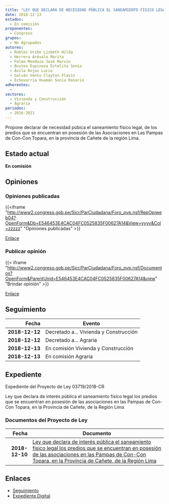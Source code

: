 ```yaml
---
title: "LEY QUE DECLARA DE NECESIDAD PÚBLICA EL SANEAMIENTO FÍSICO LEGAL LOS PREDIOS QUE SE ENCUENTRAN EN POSESIÓN DE LAS ASOCIACIONES EN LAS PAMPAS DE CON-CON TOPARA, EN LA PROVINCIA DE CAÑETE, DE LA REGIÓN LIMA"
date: 2018-12-13
estados: 
  - En comisión
proponentes: 
  - Congreso
grupos: 
  - No Agrupados
autores: 
  - Robles Uribe Lizbeth Hilda
  - Herrera Arévalo Marita
  - Palma Mendoza José Marvín
  - Bustos Espinoza Estelita Sonia
  - Ávila Rojas Lucio
  - Galván Vento Clayton Flavio
  - Echevarría Huamán Sonia Rosario
adherentes: 
  - 
sectores: 
  - Vivienda y Construcción
  - Agraria
periodos: 
  - 2016-2021
---
```


Propone declarar de necesidad púbica el saneamiento físico legal, de los predios que se encuentran en posesión de las Asociaciones en Las Pampas de Con-Con Topara, en la provincia de Cañete de la región Lima.


## Estado actual

**En comisión**

## Opiniones

### Opiniones publicadas

{{<iframe "http://www2.congreso.gob.pe/Sicr/ParCiudadana/Foro_pvp.nsf/RepOpiweb04?OpenForm&Db=E546453E4CAC04FC0525835F00627A14&View=yyyy&Col=zzzzz" "Opiniones publicadas" >}}

[Enlace](http://www2.congreso.gob.pe/Sicr/ParCiudadana/Foro_pvp.nsf/RepOpiweb04?OpenForm&Db=E546453E4CAC04FC0525835F00627A14&View=yyyy&Col=zzzzz)
### Publicar opinión

{{< iframe "http://www2.congreso.gob.pe/Sicr/ParCiudadana/Foro_pvp.nsf/Documentos?OpenForm&ParentUnid=E546453E4CAC04FC0525835F00627A14&view" "Brindar opinión" >}}

[Enlace](http://www2.congreso.gob.pe/Sicr/ParCiudadana/Foro_pvp.nsf/Documentos?OpenForm&ParentUnid=E546453E4CAC04FC0525835F00627A14&view)

## Seguimiento

| Fecha | Evento |
|------:|--------|
| **2018-12-12** | Decretado a... Vivienda y Construcción|
| **2018-12-12** | Decretado a... Agraria|
| **2018-12-13** | En comisión Vivienda y Construcción|
| **2018-12-13** | En comisión Agraria|


## Expediente

Expediente del Proyecto de Ley 03719/2018-CR

Ley que declara de interés pública el saneamiento físico legal los predios que se encuentran en posesión de las asociaciones en las Pampas de Con-Con Topara, en la Provincia de Cañete, de la Región Lima


### Documentos del Proyecto de Ley

| Fecha | Documento |
|------:|--------|
| **2018-12-10** | [Ley que declara de interés pública el saneamiento físico legal los predios que se encuentran en posesión de las asociaciones en las Pampas de Con-Con Topara, en la Provincia de Cañete, de la Región Lima](http://www.leyes.congreso.gob.pe/Documentos/2016_2021/Proyectos_de_Ley_y_de_Resoluciones_Legislativas/PL0371920181210.pdf) |

## Enlaces 

- [Seguimiento](http://www2.congreso.gob.pe/Sicr/TraDocEstProc/CLProLey2016.nsf/f7fff46988ca05b1052578e100829cc7/ccc8e4223a68c6010525835f0073ce1b?OpenDocument)
- [Expediente Digital](http://www2.congreso.gob.pe/Sicr/TraDocEstProc/CLProLey2016.nsf/f7fff46988ca05b1052578e100829cc7/ccc8e4223a68c6010525835f0073ce1b?OpenDocument&Click=05257FB7005EB655.eb71d0cf91d8294e05256cdf006b5706/$Body/0.1C6C)

